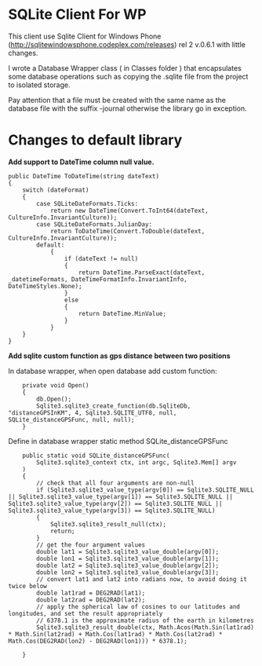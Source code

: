 SQLite Client For WP
====================

This client use Sqlite Client for Windows Phone (http://sqlitewindowsphone.codeplex.com/releases) rel 2 v.0.6.1
with little changes.

I wrote a Database Wrapper class ( in Classes folder ) that encapsulates some database operations such as copying the .sqlite file from the project to isolated storage.

Pay attention that a file must be created with the same name as the database file with the suffix -journal otherwise the library go in exception.

Changes to default library
==========================

**Add support to DateTime column null value.**

    public DateTime ToDateTime(string dateText)
    {
        switch (dateFormat)
        {
            case SQLiteDateFormats.Ticks:
                return new DateTime(Convert.ToInt64(dateText, CultureInfo.InvariantCulture));
            case SQLiteDateFormats.JulianDay:
                return ToDateTime(Convert.ToDouble(dateText, CultureInfo.InvariantCulture));
            default:
                {
                    if (dateText != null)
                    {
                        return DateTime.ParseExact(dateText, _datetimeFormats, DateTimeFormatInfo.InvariantInfo, DateTimeStyles.None);
                    }
                    else
                    {
                        return DateTime.MinValue;
                    }
                }
        }
    }


**Add sqlite custom function as gps distance between two positions**

In database wrapper, when open database add custom function:

        private void Open()
        {
            db.Open();
            Sqlite3.sqlite3_create_function(db.SqliteDb, "distanceGPSInKM", 4, Sqlite3.SQLITE_UTF8, null, SQLite_distanceGPSFunc, null, null);
        }
        
Define in database wrapper static method SQLite_distanceGPSFunc

        public static void SQLite_distanceGPSFunc(
            Sqlite3.sqlite3_context ctx, int argc, Sqlite3.Mem[] argv
        )
        {
            // check that all four arguments are non-null
            if (Sqlite3.sqlite3_value_type(argv[0]) == Sqlite3.SQLITE_NULL || Sqlite3.sqlite3_value_type(argv[1]) == Sqlite3.SQLITE_NULL || Sqlite3.sqlite3_value_type(argv[2]) == Sqlite3.SQLITE_NULL || Sqlite3.sqlite3_value_type(argv[3]) == Sqlite3.SQLITE_NULL)
            {
                Sqlite3.sqlite3_result_null(ctx);
                return;
            }
            // get the four argument values
            double lat1 = Sqlite3.sqlite3_value_double(argv[0]);
            double lon1 = Sqlite3.sqlite3_value_double(argv[1]);
            double lat2 = Sqlite3.sqlite3_value_double(argv[2]);
            double lon2 = Sqlite3.sqlite3_value_double(argv[3]);
            // convert lat1 and lat2 into radians now, to avoid doing it twice below
            double lat1rad = DEG2RAD(lat1);
            double lat2rad = DEG2RAD(lat2);
            // apply the spherical law of cosines to our latitudes and longitudes, and set the result appropriately
            // 6378.1 is the approximate radius of the earth in kilometres
            Sqlite3.sqlite3_result_double(ctx, Math.Acos(Math.Sin(lat1rad) * Math.Sin(lat2rad) + Math.Cos(lat1rad) * Math.Cos(lat2rad) * Math.Cos(DEG2RAD(lon2) - DEG2RAD(lon1))) * 6378.1);

        }
